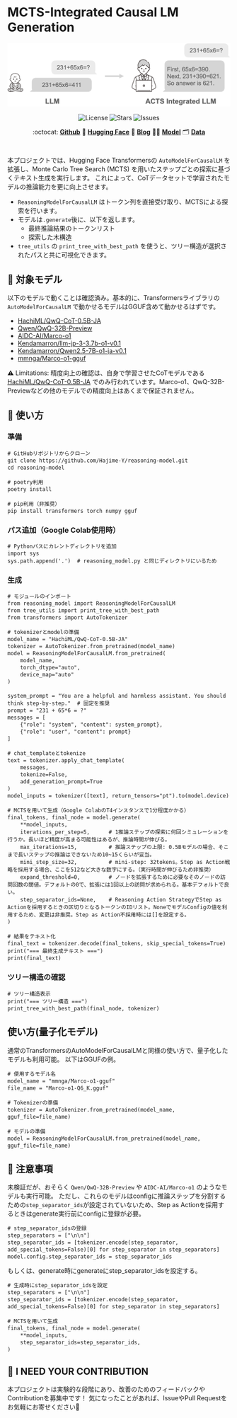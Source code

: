 # MCTS-Integrated Causal LM Generation

<p align="center">
  <img src="assets/top_image.png" alt="Top Image">
</p>

<div align="center">

<img src="https://img.shields.io/badge/License-Apache%202.0-green.svg" alt="License">
<img src="https://img.shields.io/github/stars/Hajime-Y/reasoning-model?color=yellow" alt="Stars">
<img src="https://img.shields.io/github/issues/Hajime-Y/reasoning-model?color=red" alt="Issues">

:octocat: [**Github**](https://github.com/Hajime-Y/reasoning-model)  🤗  [**Hugging Face**](https://huggingface.co/collections/HachiML/reasoning-model-675ff6e972e4137892ff396b) 📝  [**Blog**](https://note.com/hatti8/n/n547d03c6a5c9) 🧑‍💻 [**Model**](https://huggingface.co/HachiML/QwQ-CoT-0.5B-JA) 🗂️  [**Data**](https://huggingface.co/datasets/HachiML/OpenMathInstruct-2-CoT-JA)

</div>

#

本プロジェクトでは、Hugging Face Transformersの `AutoModelForCausalLM` を拡張し、Monte Carlo Tree Search (MCTS) を用いたステップごとの探索に基づくテキスト生成を実行します。 これによって、CoTデータセットで学習されたモデルの推論能力を更に向上させます。 
 - `ReasoningModelForCausalLM` はトークン列を直接受け取り、MCTSによる探索を行います。
 - モデルは`.generate`後に、以下を返します。
    - 最終推論結果のトークンリスト
    - 探索した木構造
 - `tree_utils` の `print_tree_with_best_path` を使うと、ツリー構造が選択されたパスと共に可視化できます。

## 🤖 対象モデル
以下のモデルで動くことは確認済み。基本的に、Transformersライブラリの `AutoModelForCausalLM` で動かせるモデルはGGUF含めて動かせるはずです。
 - [HachiML/QwQ-CoT-0.5B-JA](https://huggingface.co/HachiML/QwQ-CoT-0.5B-JA)
 - [Qwen/QwQ-32B-Preview](https://huggingface.co/Qwen/QwQ-32B-Preview)
 - [AIDC-AI/Marco-o1](https://huggingface.co/AIDC-AI/Marco-o1)
 - [Kendamarron/llm-jp-3-3.7b-o1-v0.1](https://huggingface.co/Kendamarron/llm-jp-3-3.7b-o1-v0.1)
 - [Kendamarron/Qwen2.5-7B-o1-ja-v0.1](https://huggingface.co/Kendamarron/Qwen2.5-7B-o1-ja-v0.1)
 - [mmnga/Marco-o1-gguf](https://huggingface.co/mmnga/Marco-o1-gguf)

⚠️ Limitations: 精度向上の確認は、自身で学習させたCoTモデルである [HachiML/QwQ-CoT-0.5B-JA](https://huggingface.co/HachiML/QwQ-CoT-0.5B-JA) でのみ行われています。Marco-o1、QwQ-32B-Previewなどの他のモデルでの精度向上はあくまで保証されません。

## 📝 使い方
### 準備
```
# GitHubリポジトリからクローン
git clone https://github.com/Hajime-Y/reasoning-model.git
cd reasoning-model

# poetry利用
poetry install

# pip利用（非推奨）
pip install transformers torch numpy gguf
```

### パス追加（Google Colab使用時）
```
# Pythonパスにカレントディレクトリを追加
import sys
sys.path.append('.')  # reasoning_model.py と同じディレクトリにいるため
```

### 生成
```
# モジュールのインポート
from reasoning_model import ReasoningModelForCausalLM
from tree_utils import print_tree_with_best_path
from transformers import AutoTokenizer

# tokenizerとmodelの準備
model_name = "HachiML/QwQ-CoT-0.5B-JA"
tokenizer = AutoTokenizer.from_pretrained(model_name)
model = ReasoningModelForCausalLM.from_pretrained(
    model_name,
    torch_dtype="auto",
    device_map="auto"
)

system_prompt = "You are a helpful and harmless assistant. You should think step-by-step."  # 固定を推奨
prompt = "231 + 65*6 = ?"
messages = [
    {"role": "system", "content": system_prompt},
    {"role": "user", "content": prompt}
]

# chat_templateとtokenize
text = tokenizer.apply_chat_template(
    messages,
    tokenize=False,
    add_generation_prompt=True
)
model_inputs = tokenizer([text], return_tensors="pt").to(model.device)

# MCTSを用いて生成（Google ColabのT4インスタンスで1分程度かかる）
final_tokens, final_node = model.generate(
    **model_inputs,
    iterations_per_step=5,      # 1推論ステップの探索に何回シミュレーションを行うか。長いほど精度が高まる可能性はあるが、推論時間が伸びる。
    max_iterations=15,          # 推論ステップの上限: 0.5Bモデルの場合、そこまで長いステップの推論はできないため10~15くらいが妥当。
    mini_step_size=32,          # mini-step: 32tokens。Step as Action戦略を採用する場合、ここを512など大きな数字にする。（実行時間が伸びるため非推奨）
    expand_threshold=0,         # ノードを拡張するために必要なそのノードの訪問回数の閾値。デフォルトの0で、拡張には1回以上の訪問が求められる。基本デフォルトで良い。
    step_separator_ids=None,    # Reasoning Action StrategyでStep as Actionを採用するときの区切りとなるトークンのIDリスト。NoneでモデルConfigの値を利用するため、変更は非推奨。Step as Action不採用時には[]を設定する。
)

# 結果をテキスト化
final_text = tokenizer.decode(final_tokens, skip_special_tokens=True)
print("=== 最終生成テキスト ===")
print(final_text)
```

### ツリー構造の確認
```
# ツリー構造表示
print("=== ツリー構造 ===")
print_tree_with_best_path(final_node, tokenizer)
```

## 使い方(量子化モデル)
通常のTransformersのAutoModelForCausalLMと同様の使い方で、量子化したモデルも利用可能。
以下はGGUFの例。
```
# 使用するモデル名
model_name = "mmnga/Marco-o1-gguf"
file_name = "Marco-o1-Q6_K.gguf"

# Tokenizerの準備
tokenizer = AutoTokenizer.from_pretrained(model_name, gguf_file=file_name)

# モデルの準備
model = ReasoningModelForCausalLM.from_pretrained(model_name, gguf_file=file_name)
```

## 🚨 注意事項
未検証だが、おそらく `Qwen/QwQ-32B-Preview` や `AIDC-AI/Marco-o1` のようなモデルも実行可能。
ただし、これらのモデルはconfigに推論ステップを分割するための`step_separator_ids`が設定されていないため、Step as Actionを採用するときはgenerate実行前にconfigに登録が必要。

```
# step_separator_idsの登録
step_separators = ["\n\n"]
step_separator_ids = [tokenizer.encode(step_separator, add_special_tokens=False)[0] for step_separator in step_separators]
model.config.step_separator_ids = step_separator_ids
```

もしくは、generate時にgenerateにstep_separator_idsを設定する。
```
# 生成時にstep_separator_idsを設定
step_separators = ["\n\n"]
step_separator_ids = [tokenizer.encode(step_separator, add_special_tokens=False)[0] for step_separator in step_separators]

# MCTSを用いて生成
final_tokens, final_node = model.generate(
    **model_inputs,
    step_separator_ids=step_separator_ids,
)
```

## 🙏 I NEED YOUR CONTRIBUTION

本プロジェクトは実験的な段階にあり、改善のためのフィードバックやContributionを募集中です！
気になったことがあれば、IssueやPull Requestをお気軽にお寄せください🙌
